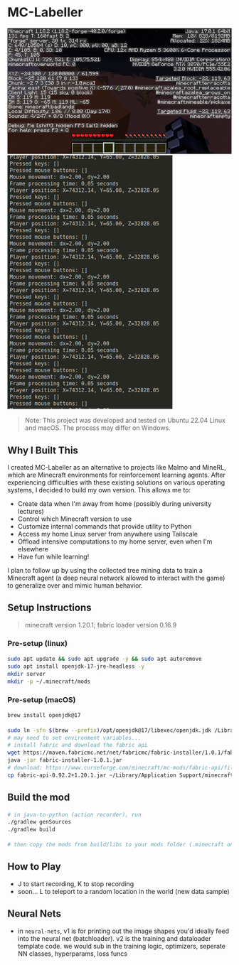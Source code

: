 
# MC-Labeller

![](assets/screenshot.png)
![](assets/data.png)

> Note: This project was developed and tested on Ubuntu 22.04 Linux and macOS. The process may differ on Windows.

## Why I Built This

I created MC-Labeller as an alternative to projects like Malmo and MineRL, which are Minecraft environments for reinforcement learning agents. After experiencing difficulties with these existing solutions on various operating systems, I decided to build my own version. This allows me to:

- Create data when I'm away from home (possibly during university lectures)
- Control which Minecraft version to use
- Customize internal commands that provide utility to Python
- Access my home Linux server from anywhere using Tailscale
- Offload intensive computations to my home server, even when I'm elsewhere
- Have fun while learning!

I plan to follow up by using the collected tree mining data to train a Minecraft agent (a deep neural network allowed to interact with the game) to generalize over and mimic human behavior.

## Setup Instructions
> minecraft version 1.20.1; fabric loader version 0.16.9
### Pre-setup (linux)

```bash
sudo apt update && sudo apt upgrade -y && sudo apt autoremove
sudo apt install openjdk-17-jre-headless -y
mkdir server
mkdir -p ~/.minecraft/mods
```

### Pre-setup (macOS)
```bash
brew install openjdk@17

sudo ln -sfn $(brew --prefix)/opt/openjdk@17/libexec/openjdk.jdk /Library/Java/JavaVirtualMachines/openjdk-17.jdk
# may need to set environment variables...
# install fabric and download the fabric api
wget https://maven.fabricmc.net/net/fabricmc/fabric-installer/1.0.1/fabric-installer-1.0.1.jar
java -jar fabric-installer-1.0.1.jar
# download: https://www.curseforge.com/minecraft/mc-mods/fabric-api/files/5383715
cp fabric-api-0.92.2+1.20.1.jar ~/Library/Application Support/minecraft/mods
```

## Build the mod
```bash
# in java-to-python (action recorder), run
./gradlew genSources
./gradlew build

# then copy the mods from build/libs to your mods folder (.minecraft on linux, ~/Library/Application Support/minecraft/mods on macOS)

```

## How to Play
- J to start recording, K to stop recording
- soon... L to teleport to a random location in the world (new data sample)


## Neural Nets
- in `neural-nets`, v1 is for printing out the image shapes you'd ideally feed into the neural net (batchloader). v2 is the training and dataloader template code. we would sub in the training logic, optimizers, seperate NN classes, hyperparams, loss funcs

